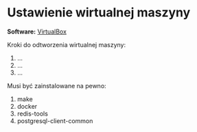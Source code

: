 # Ustawienie wirtualnej maszyny

**Software:** [VirtualBox](https://www.virtualbox.org/)

Kroki do odtworzenia wirtualnej maszyny: 

1. ...
2. ...
3. ...

Musi być zainstalowane na pewno:
1. make
2. docker
3. redis-tools
4. postgresql-client-common